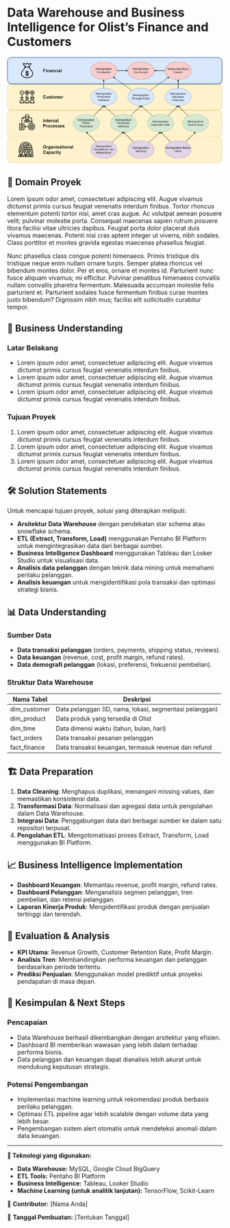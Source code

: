 # Data Warehouse and Business Intelligence for Olist’s Finance and Customers

<p align="center">
  <img src="images/BalanceScorecard.png" alt="BalanceScorecard" width="600"/>
</p>

## 📌 **Domain Proyek**
Lorem ipsum odor amet, consectetuer adipiscing elit. Augue vivamus dictumst primis cursus feugiat venenatis interdum finibus. Tortor rhoncus elementum potenti tortor nisi, amet cras augue. Ac volutpat aenean posuere velit; pulvinar molestie porta. Consequat maecenas sapien rutrum posuere litora facilisi vitae ultricies dapibus. Feugiat porta dolor placerat duis vivamus maecenas. Potenti nisi cras aptent integer ut viverra, nibh sodales. Class porttitor et montes gravida egestas maecenas phasellus feugiat.

Nunc phasellus class congue potenti himenaeos. Primis tristique dis tristique neque enim nullam ornare turpis. Semper platea rhoncus vel bibendum montes dolor. Per et eros, ornare et montes id. Parturient nunc fusce aliquam vivamus; mi efficitur. Pulvinar penatibus himenaeos convallis nullam convallis pharetra fermentum. Malesuada accumsan molestie felis parturient et. Parturient sodales fusce fermentum finibus curae montes justo bibendum? Dignissim nibh mus; facilisi elit sollicitudin curabitur tempor.

## 🎯 **Business Understanding**
### **Latar Belakang**
- Lorem ipsum odor amet, consectetuer adipiscing elit. Augue vivamus dictumst primis cursus feugiat venenatis interdum finibus.
- Lorem ipsum odor amet, consectetuer adipiscing elit. Augue vivamus dictumst primis cursus feugiat venenatis interdum finibus.
- Lorem ipsum odor amet, consectetuer adipiscing elit. Augue vivamus dictumst primis cursus feugiat venenatis interdum finibus.

### **Tujuan Proyek**
1. Lorem ipsum odor amet, consectetuer adipiscing elit. Augue vivamus dictumst primis cursus feugiat venenatis interdum finibus.
2. Lorem ipsum odor amet, consectetuer adipiscing elit. Augue vivamus dictumst primis cursus feugiat venenatis interdum finibus.
3. Lorem ipsum odor amet, consectetuer adipiscing elit. Augue vivamus dictumst primis cursus feugiat venenatis interdum finibus.

## 🛠 **Solution Statements**
Untuk mencapai tujuan proyek, solusi yang diterapkan meliputi:
- **Arsitektur Data Warehouse** dengan pendekatan star schema atau snowflake schema.
- **ETL (Extract, Transform, Load)** menggunakan Pentaho BI Platform untuk mengintegrasikan data dari berbagai sumber.
- **Business Intelligence Dashboard** menggunakan Tableau dan Looker Studio untuk visualisasi data.
- **Analisis data pelanggan** dengan teknik data mining untuk memahami perilaku pelanggan.
- **Analisis keuangan** untuk mengidentifikasi pola transaksi dan optimasi strategi bisnis.

## 📊 **Data Understanding**
### **Sumber Data**
- **Data transaksi pelanggan** (orders, payments, shipping status, reviews).
- **Data keuangan** (revenue, cost, profit margin, refund rates).
- **Data demografi pelanggan** (lokasi, preferensi, frekuensi pembelian).

### **Struktur Data Warehouse**
| Nama Tabel | Deskripsi |
|------------|-----------|
| dim_customer | Data pelanggan (ID, nama, lokasi, segmentasi pelanggan) |
| dim_product | Data produk yang tersedia di Olist |
| dim_time | Data dimensi waktu (tahun, bulan, hari) |
| fact_orders | Data transaksi pesanan pelanggan |
| fact_finance | Data transaksi keuangan, termasuk revenue dan refund |

## 🏗 **Data Preparation**
1. **Data Cleaning**: Menghapus duplikasi, menangani missing values, dan memastikan konsistensi data.
2. **Transformasi Data**: Normalisasi dan agregasi data untuk pengolahan dalam Data Warehouse.
3. **Integrasi Data**: Penggabungan data dari berbagai sumber ke dalam satu repositori terpusat.
4. **Pengolahan ETL**: Mengotomatisasi proses Extract, Transform, Load menggunakan BI Platform.

## 📈 **Business Intelligence Implementation**
- **Dashboard Keuangan**: Memantau revenue, profit margin, refund rates.
- **Dashboard Pelanggan**: Menganalisis segmen pelanggan, tren pembelian, dan retensi pelanggan.
- **Laporan Kinerja Produk**: Mengidentifikasi produk dengan penjualan tertinggi dan terendah.

## 📝 **Evaluation & Analysis**
- **KPI Utama**: Revenue Growth, Customer Retention Rate, Profit Margin.
- **Analisis Tren**: Membandingkan performa keuangan dan pelanggan berdasarkan periode tertentu.
- **Prediksi Penjualan**: Menggunakan model prediktif untuk proyeksi pendapatan di masa depan.

## 🚀 **Kesimpulan & Next Steps**
### **Pencapaian**
- Data Warehouse berhasil dikembangkan dengan arsitektur yang efisien.
- Dashboard BI memberikan wawasan yang lebih dalam terhadap performa bisnis.
- Data pelanggan dan keuangan dapat dianalisis lebih akurat untuk mendukung keputusan strategis.

### **Potensi Pengembangan**
- Implementasi machine learning untuk rekomendasi produk berbasis perilaku pelanggan.
- Optimasi ETL pipeline agar lebih scalable dengan volume data yang lebih besar.
- Pengembangan sistem alert otomatis untuk mendeteksi anomali dalam data keuangan.

---
**📌 Teknologi yang digunakan:**
- **Data Warehouse:** MySQL, Google Cloud BigQuery
- **ETL Tools:** Pentaho BI Platform
- **Business Intelligence:** Tableau, Looker Studio
- **Machine Learning (untuk analitik lanjutan):** TensorFlow, Scikit-Learn

📍 **Contributor:** [Nama Anda]

📅 **Tanggal Pembuatan:** [Tentukan Tanggal]

